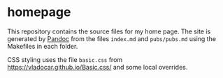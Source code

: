 # homepage

This repository contains the source files for my home page. The site is 
generated by [Pandoc](https://pandoc.org) from the files `index.md` 
and `pubs/pubs.md` using the Makefiles in each folder. 

CSS styling uses the file `basic.css` from https://vladocar.github.io/Basic.css/ and some local overrides. 

